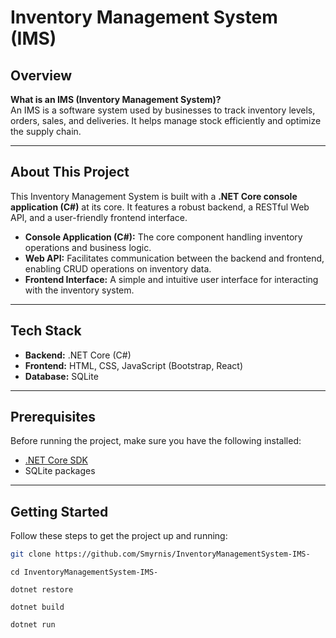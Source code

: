 # Inventory Management System (IMS)

## Overview

**What is an IMS (Inventory Management System)?**  
An IMS is a software system used by businesses to track inventory levels, orders, sales, and deliveries. It helps manage stock efficiently and optimize the supply chain.

---

## About This Project

This Inventory Management System is built with a **.NET Core console application (C#)** at its core. It features a robust backend, a RESTful Web API, and a user-friendly frontend interface.

- **Console Application (C#):** The core component handling inventory operations and business logic.
- **Web API:** Facilitates communication between the backend and frontend, enabling CRUD operations on inventory data.
- **Frontend Interface:** A simple and intuitive user interface for interacting with the inventory system.

---

## Tech Stack

- **Backend:** .NET Core (C#)  
- **Frontend:** HTML, CSS, JavaScript (Bootstrap, React)  
- **Database:** SQLite

---

## Prerequisites

Before running the project, make sure you have the following installed:

- [.NET Core SDK](https://dotnet.microsoft.com/download)  
- SQLite packages

---

## Getting Started

Follow these steps to get the project up and running:

```bash
git clone https://github.com/Smyrnis/InventoryManagementSystem-IMS-
```
```
cd InventoryManagementSystem-IMS-
```
```
dotnet restore
```
```
dotnet build
```
```
dotnet run
```
